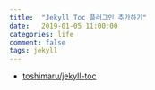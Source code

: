 ```yaml
---
title:  "Jekyll Toc 플러그인 추가하기"
date:   2019-01-05 11:00:00
categories: life
comment: false
tags: jekyll 
---
```


* [toshimaru/jekyll-toc](https://github.com/toshimaru/jekyll-toc)
